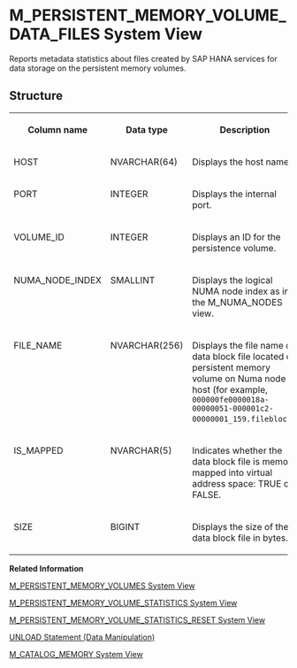 <!-- loiodfbf8bd8f9af477ba2a357c45804569e -->

# M\_PERSISTENT\_MEMORY\_VOLUME\_DATA\_FILES System View

Reports metadata statistics about files created by SAP HANA services for data storage on the persistent memory volumes.



<a name="loiodfbf8bd8f9af477ba2a357c45804569e__section_fpj_sv5_lcb"/>

## Structure


<table>
<tr>
<th valign="top">

Column name



</th>
<th valign="top">

Data type



</th>
<th valign="top">

Description



</th>
</tr>
<tr>
<td valign="top">

HOST



</td>
<td valign="top">

NVARCHAR\(64\)



</td>
<td valign="top">

Displays the host name.



</td>
</tr>
<tr>
<td valign="top">

PORT



</td>
<td valign="top">

INTEGER



</td>
<td valign="top">

Displays the internal port.



</td>
</tr>
<tr>
<td valign="top">

VOLUME\_ID



</td>
<td valign="top">

INTEGER



</td>
<td valign="top">

Displays an ID for the persistence volume.



</td>
</tr>
<tr>
<td valign="top">

NUMA\_NODE\_INDEX



</td>
<td valign="top">

SMALLINT



</td>
<td valign="top">

Displays the logical NUMA node index as in the M\_NUMA\_NODES view.



</td>
</tr>
<tr>
<td valign="top">

FILE\_NAME



</td>
<td valign="top">

NVARCHAR\(256\)



</td>
<td valign="top">

Displays the file name of data block file located on persistent memory volume on Numa node of host \(for example, `000000fe0000018a-00000051-000001c2-00000001_159.fileblock`\).



</td>
</tr>
<tr>
<td valign="top">

IS\_MAPPED



</td>
<td valign="top">

NVARCHAR\(5\)



</td>
<td valign="top">

Indicates whether the data block file is memory mapped into virtual address space: TRUE or FALSE.



</td>
</tr>
<tr>
<td valign="top">

SIZE



</td>
<td valign="top">

BIGINT



</td>
<td valign="top">

Displays the size of the data block file in bytes.



</td>
</tr>
</table>

**Related Information**  


[M\_PERSISTENT\_MEMORY\_VOLUMES System View](m-persistent-memory-volumes-system-view-8aba468.md "Reports the capacity, usage and metadata of persistent memory volumes.")

[M\_PERSISTENT\_MEMORY\_VOLUME\_STATISTICS System View](m-persistent-memory-volume-statistics-system-view-33f228a.md "Reports the statistics of physical lifecycle events of blocks managed by SAP HANA services on the persistent memory volumes.")

[M\_PERSISTENT\_MEMORY\_VOLUME\_STATISTICS\_RESET System View](m-persistent-memory-volume-statistics-reset-system-view-596438f.md "Reports the statistics of physical lifecycle events of blocks managed by SAP HANA services on the persistent memory volumes since the last reset.")

[UNLOAD Statement \(Data Manipulation\)](../../010-SQL-Reference/012-SQL-Statements/unload-statement-data-manipulation-20fe92a.md "Unloads the column store table from memory.")

[M\_CATALOG\_MEMORY System View](m-catalog-memory-system-view-20a994e.md "Provides memory usage information by catalog manager.")

